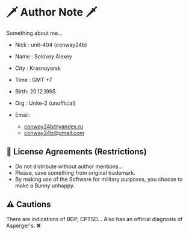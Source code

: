 # 🗡️ Author Note 🗡️

Something about me...

- Nick : unit-404 (conway24b)
- Name : Solovey Alexey
- City : Krasnoyarsk
- Time : GMT +7
- Birth: 20.12.1995
- Org  : Unite-2 (unofficial)
- Email:

  - <conway24b@yandex.ru>
  - <conway24b@gmail.com>

## 📑 License Agreements (Restrictions)

- Do not distribute without author mentions...
- Please, save something from original trademark.
- By making use of the Software for military purposes, you choose to make a Bunny unhappy.

## ⚠️ Cautions

There are indications of BDP, CPTSD... Also has an official diagnosis of Asperger's. ❌
